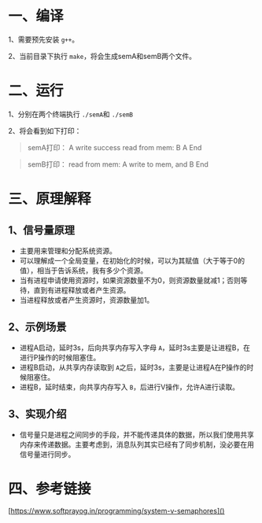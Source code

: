# 一、编译

1、需要预先安装 `g++`。

2、当前目录下执行 `make`，将会生成semA和semB两个文件。

# 二、运行

1、分别在两个终端执行 `./semA`和 `./semB`

2、将会看到如下打印：

> semA打印：
> A write success
> read from mem: B
> A End

> semB打印：
> read from mem: A
> write to mem, and B End

# 三、原理解释

## 1、信号量原理

- 主要用来管理和分配系统资源。
- 可以理解成一个全局变量，在初始化的时候，可以为其赋值（大于等于0的值），相当于告诉系统，我有多少个资源。
- 当有进程申请使用资源时，如果资源数量不为0，则资源数量就减1；否则等待，直到有进程释放或者产生资源。
- 当进程释放或者产生资源时，资源数量加1。

## 2、示例场景

- 进程A启动，延时3s，后向共享内存写入字母	`A`，延时3s主要是让进程B，在进行P操作的时候阻塞住。
- 进程B启动，从共享内存读取到 `A`之后，延时3s，主要是让进程A在P操作的时候阻塞住。
- 进程B，延时结束，向共享内存写入 `B`，后进行V操作，允许A进行读取。

## 3、实现介绍

- 信号量只是进程之间同步的手段，并不能传递具体的数据，所以我们使用共享内存来传递数据。主要考虑到，消息队列其实已经有了同步机制，没必要在用信号量进行同步。

# 四、参考链接

[https://www.softprayog.in/programming/system-v-semaphores]()
